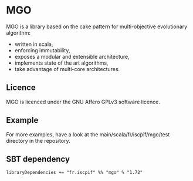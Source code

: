 MGO
===

MGO is a library based on the cake pattern for multi-objective evolutionary algorithm:
* written in scala,
* enforcing immutability,
* exposes a modular and extensible architecture,
* implements state of the art algorithms,
* take advantage of multi-core architectures.

Licence
-------

MGO is licenced under the GNU Affero GPLv3 software licence. 

Example
-------




For more examples, have a look at the main/scala/fr/iscpif/mgo/test directory in the repository.
  
SBT dependency
----------------

    libraryDependencies += "fr.iscpif" %% "mgo" % "1.72"

